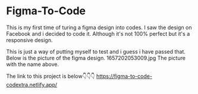 # Figma-To-Code
This is my first time of turing a figma design into codes. I saw the design on Facebook and i decided to code it. Although it's not 100% perfect but it's a responsive design.

This is just a way of putting myself to test and i guess i have passed that. Below is the picture of the figma design.
1657202053009.jpg
The picture with the name above.

The link to this project is below👇👇👇
https://figma-to-code-codextra.netlify.app/
